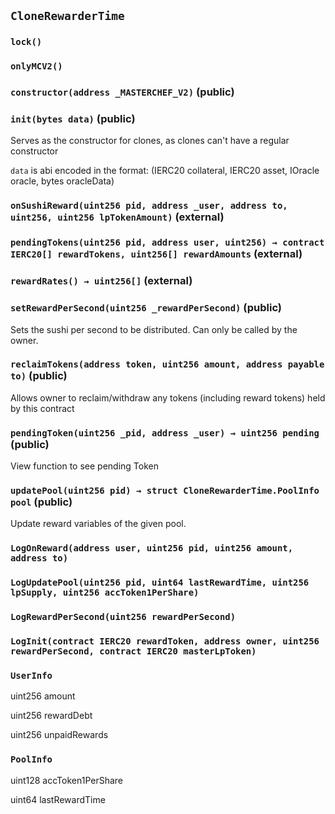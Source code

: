 ## `CloneRewarderTime`





### `lock()`





### `onlyMCV2()`






### `constructor(address _MASTERCHEF_V2)` (public)





### `init(bytes data)` (public)

Serves as the constructor for clones, as clones can't have a regular constructor


`data` is abi encoded in the format: (IERC20 collateral, IERC20 asset, IOracle oracle, bytes oracleData)

### `onSushiReward(uint256 pid, address _user, address to, uint256, uint256 lpTokenAmount)` (external)





### `pendingTokens(uint256 pid, address user, uint256) → contract IERC20[] rewardTokens, uint256[] rewardAmounts` (external)





### `rewardRates() → uint256[]` (external)





### `setRewardPerSecond(uint256 _rewardPerSecond)` (public)

Sets the sushi per second to be distributed. Can only be called by the owner.




### `reclaimTokens(address token, uint256 amount, address payable to)` (public)

Allows owner to reclaim/withdraw any tokens (including reward tokens) held by this contract




### `pendingToken(uint256 _pid, address _user) → uint256 pending` (public)

View function to see pending Token




### `updatePool(uint256 pid) → struct CloneRewarderTime.PoolInfo pool` (public)

Update reward variables of the given pool.





### `LogOnReward(address user, uint256 pid, uint256 amount, address to)`





### `LogUpdatePool(uint256 pid, uint64 lastRewardTime, uint256 lpSupply, uint256 accToken1PerShare)`





### `LogRewardPerSecond(uint256 rewardPerSecond)`





### `LogInit(contract IERC20 rewardToken, address owner, uint256 rewardPerSecond, contract IERC20 masterLpToken)`






### `UserInfo`


uint256 amount


uint256 rewardDebt


uint256 unpaidRewards


### `PoolInfo`


uint128 accToken1PerShare


uint64 lastRewardTime




